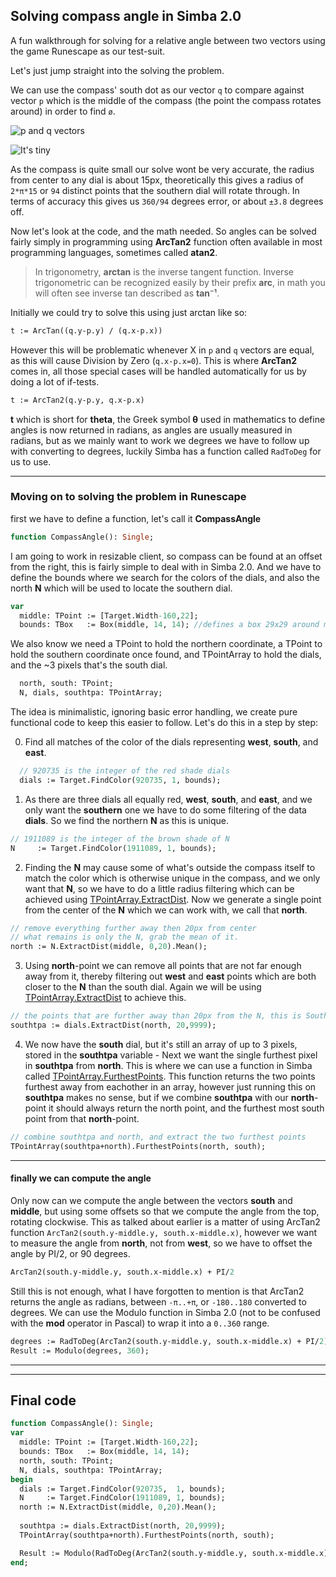 ## Solving compass angle in Simba 2.0

A fun walkthrough for solving for a relative angle between two vectors using the game Runescape as our  test-suit.

Let's just jump straight into the solving the problem. 

We can use the compass' south dot as our vector `q` to compare against vector `p` which is the middle of the compass (the point the compass rotates around) in order to find `ø`.

![p and q vectors](https://slacky.one/images/compass.png)

![It's tiny](https://slacky.one/images/tiny-compass.png)



As the compass is quite small our solve wont be very accurate, the radius from center to any dial is about 15px, theoretically this gives a radius of `2*π*15` or `94` distinct points that the southern dial will rotate through. In terms of accuracy this gives us `360/94` degrees error, or about `±3.8` degrees off. 

Now let's look at the code, and the math needed. So angles can be solved fairly simply in programming using **ArcTan2** function often available in most programming languages, sometimes called **atan2**.

> In trigonometry, **arctan** is the inverse tangent function. Inverse
> trigonometric can be recognized easily by their prefix **arc**, in
> math you will often see inverse tan described as **tan⁻¹**.

Initially we could try to solve this using just arctan like so:
```pascal
t := ArcTan((q.y-p.y) / (q.x-p.x))
```
However this will be problematic whenever X in `p` and `q` vectors are equal, as this will cause Division by Zero (`q.x-p.x=0`). This is where **ArcTan2** comes in, all those special cases will be handled automatically for us by doing a lot of if-tests.

```pascal
t := ArcTan2(q.y-p.y, q.x-p.x)
```
**t** which is short for **theta**, the Greek symbol **θ** used in mathematics to define angles is now returned in radians, as angles are usually measured in radians, but as we mainly want to work we degrees we have to follow up with converting to degrees, luckily Simba has a function called `RadToDeg` for us to use.

----

### Moving on to solving the problem in Runescape
first we have to define a function, let's call it **CompassAngle**
```pascal
function CompassAngle(): Single;
```

I am going to work in resizable client, so compass can be found at an offset from the right, this is fairly simple to deal with in Simba 2.0. And we have to define the bounds where we search for the colors of the dials, and also the north **N** which will be used to locate the southern dial.

```pascal
var
  middle: TPoint := [Target.Width-160,22];
  bounds: TBox   := Box(middle, 14, 14); //defines a box 29x29 around middle
```

We also know we need a TPoint to hold the northern coordinate, a TPoint to hold the southern coordinate once found, and TPointArray to hold the dials, and the ~3 pixels that's the south dial.
```pascal
  north, south: TPoint;
  N, dials, southtpa: TPointArray;  
```

The idea is minimalistic, ignoring basic error handling, we create pure functional code to keep this easier to follow. Let's do this in a step by step:


0) Find all matches of the color of the dials representing **west**, **south**, and **east**.
```pascal
  // 920735 is the integer of the red shade dials
  dials := Target.FindColor(920735, 1, bounds); 
```

1) As there are three dials all equally red, **west**, **south**, and **east**, and we only want the **southern** one we have to do some filtering of the data **dials**. So we find the northern **N** as this is unique.
```pascal
// 1911089 is the integer of the brown shade of N
N     := Target.FindColor(1911089, 1, bounds); 
```

2) Finding the **N** may cause some of what's outside the compass itself to match the color which is otherwise unique in the compass, and we only want that **N**, so we have to do a little radius filtering which can be achieved using [TPointArray.ExtractDist](https://villavu.github.io/Simba/api/TPointArray.html#tpointarray-extractdist). Now we generate a single point from the center of the **N** which we can work with, we call that **north**.
```pascal
// remove everything further away then 20px from center
// what remains is only the N, grab the mean of it.
north := N.ExtractDist(middle, 0,20).Mean();
```   

3) Using **north**-point we can remove all points that are not far enough away from it, thereby filtering out **west** and **east** points which are both closer to the **N** than the south dial. Again we will be using [TPointArray.ExtractDist](https://villavu.github.io/Simba/api/TPointArray.html#tpointarray-extractdist) to achieve this. 
```pascal
// the points that are further away than 20px from the N, this is South
southtpa := dials.ExtractDist(north, 20,9999);
```

4) We now have the **south** dial, but it's still an array of up to 3 pixels, stored in the **southtpa** variable - Next we want the single furthest pixel in **southtpa** from **north**. This is where we can use a function in Simba called [TPointArray.FurthestPoints](https://villavu.github.io/Simba/api/TPointArray.html#tpointarray-furthestpoints). This function returns the two points furthest away from eachother in an array, however just running this on **southtpa** makes no sense, but if we combine **southtpa** with our **north**-point it should always return the north point, and the furthest most south point from that **north**-point.
```pascal
// combine southtpa and north, and extract the two furthest points
TPointArray(southtpa+north).FurthestPoints(north, south);
```

----

#### finally we can compute the angle
Only now can we compute the angle between the vectors **south** and **middle**, but using some offsets so that we compute the angle from the top, rotating clockwise. This as talked about earlier is a matter of using ArcTan2 function `ArcTan2(south.y-middle.y, south.x-middle.x)`, however we want to measure the angle from **north**, not from **west**, so we have to offset the angle by PI/2, or 90 degrees.

```pascal
ArcTan2(south.y-middle.y, south.x-middle.x) + PI/2
```
Still this is not enough, what I have forgotten to mention is that ArcTan2 returns the angle as radians, between `-π..+π`, or `-180..180` converted to degrees. We can use the Modulo function in Simba 2.0 (not to be confused with the **mod** operator in Pascal) to wrap it into a `0..360` range.

```pascal
degrees := RadToDeg(ArcTan2(south.y-middle.y, south.x-middle.x) + PI/2)
Result := Modulo(degrees, 360);
```


------
------


## Final code
```pascal
function CompassAngle(): Single;
var
  middle: TPoint := [Target.Width-160,22];
  bounds: TBox   := Box(middle, 14, 14);
  north, south: TPoint;
  N, dials, southtpa: TPointArray;
begin
  dials := Target.FindColor(920735,  1, bounds);
  N     := Target.FindColor(1911089, 1, bounds);
  north := N.ExtractDist(middle, 0,20).Mean();
  
  southtpa := dials.ExtractDist(north, 20,9999);
  TPointArray(southtpa+north).FurthestPoints(north, south);

  Result := Modulo(RadToDeg(ArcTan2(south.y-middle.y, south.x-middle.x)+PI/2), 360);
end; 
```
